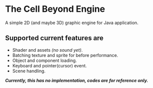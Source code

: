 # The Cell Beyond Engine

A simple 2D (and maybe 3D) graphic engine for Java application.

## Supported current features  are
+ Shader and assets *(no sound yet)*.
+ Batching texture and sprite for before performance.
+ Object and component loading.
+ Keyboard and pointer(cursor) event.
+ Scene handling.


__*Currently, this has no implementation, codes are for reference only.*__

